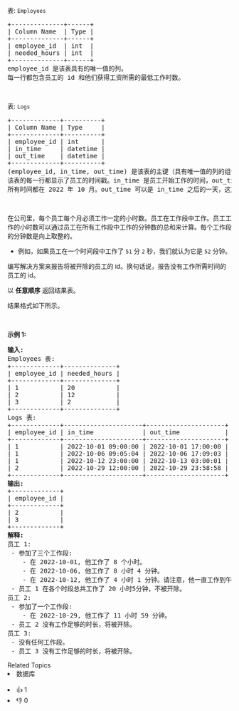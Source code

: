 <p>表: <code>Employees</code></p>

<pre>
+--------------+------+
| Column Name  | Type |
+--------------+------+
| employee_id  | int  |
| needed_hours | int  |
+--------------+------+
employee_id 是该表具有的唯一值的列。
每一行都包含员工的 id 和他们获得工资所需的最低工作时数。
</pre>

<p>&nbsp;</p>

<p>表: <code>Logs</code></p>

<pre>
+-------------+----------+
| Column Name | Type     |
+-------------+----------+
| employee_id | int      |
| in_time     | datetime |
| out_time    | datetime |
+-------------+----------+
(employee_id, in_time, out_time) 是该表的主键（具有唯一值的列的组合）。
该表的每一行都显示了员工的时间戳。in_time 是员工开始工作的时间，out_time 是员工结束工作的时间。
所有时间都在 2022 年 10 月。out_time 可以是 in_time 之后的一天，这意味着该员工在午夜之后工作。
</pre>

<p>&nbsp;</p>

<p>在公司里，每个员工每个月必须工作一定的小时数。员工在工作段中工作。员工工作的小时数可以通过员工在所有工作段中工作的分钟数的总和来计算。每个工作段的分钟数是向上取整的。</p>

<ul> 
 <li>例如，如果员工在一个时间段中工作了 <code>51</code> 分 <code>2</code> 秒，我们就认为它是 <code>52</code> 分钟。</li> 
</ul>

<p>编写解决方案来报告将被开除的员工的 id。换句话说，报告没有工作所需时间的员工的 id。</p>

<p data-group="1-1">以 <strong>任意顺序</strong> 返回结果表。</p>

<p>结果格式如下所示。</p>

<p>&nbsp;</p>

<p><strong class="example">示例 1:</strong></p>

<pre>
<strong>输入:</strong> 
Employees 表:
+-------------+--------------+
| employee_id | needed_hours |
+-------------+--------------+
| 1           | 20           |
| 2           | 12           |
| 3           | 2            |
+-------------+--------------+
Logs 表:
+-------------+---------------------+---------------------+
| employee_id | in_time             | out_time            |
+-------------+---------------------+---------------------+
| 1           | 2022-10-01 09:00:00 | 2022-10-01 17:00:00 |
| 1           | 2022-10-06 09:05:04 | 2022-10-06 17:09:03 |
| 1           | 2022-10-12 23:00:00 | 2022-10-13 03:00:01 |
| 2           | 2022-10-29 12:00:00 | 2022-10-29 23:58:58 |
+-------------+---------------------+---------------------+
<strong>输出:</strong> 
+-------------+
| employee_id |
+-------------+
| 2           |
| 3           |
+-------------+
<strong>解释:</strong> 
员工 1:
 - 参加了三个工作段:
    - 在 2022-10-01, 他工作了 8 个小时。
    - 在 2022-10-06, 他工作了 8 小时 4 分钟。
    - 在 2022-10-12, 他工作了 4 小时 1 分钟。请注意，他一直工作到午夜。
 - 员工 1 在各个时段总共工作了 20 小时5分钟，不被开除。
员工 2:
 - 参加了一个工作段:
    - 在 2022-10-29, 他工作了 11 小时 59 分钟。
 - 员工 2 没有工作足够的时长，将被开除。
员工 3:
 - 没有任何工作段。
 - 员工 3 没有工作足够的时长，将被开除。
</pre>

<div><div>Related Topics</div><div><li>数据库</li></div></div><br><div><li>👍 1</li><li>👎 0</li></div>